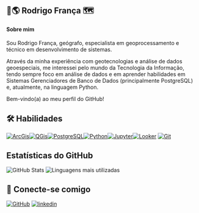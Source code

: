 ## 🦁🌎 Rodrigo França 🗺

#### Sobre mim

Sou Rodrigo França, geógrafo, especialista em geoprocessamento e técnico em desenvolvimento de sistemas.

Através da minha experiência com geotecnologias e análise de dados geoespeciais, me interessei pelo mundo da Tecnologia da Informação, tendo sempre foco em análise de dados e em aprender habilidades em Sistemas Gerenciadores de Banco de Dados (principalmente PostgreSQL) e, atualmente, na linguagem Python.

Bem-vindo(a) ao meu perfil do GitHub!


## 🛠 Habilidades

[![ArcGis](https://img.shields.io/badge/ArcGis-white?style=plastic&logo=arcgis&logoColor=blue&logoSize=100&labelColor=white&color=blue)](https://www.esri.com/pt-br/home?srsltid=AfmBOoo3MBFmi3y9xoB276Pvb7Rs9pznrJTXupTwzg74ZmTuQPtMs9zp)[![QGis](https://img.shields.io/badge/QGis-green?style=plastic&logo=qgis&logoColor=green&logoSize=100&labelColor=gray&color=green)](https://qgis.org/)[![PostgreSQL](https://img.shields.io/badge/PostgreSQL-blue?style=plastic&logo=postgresql&logoColor=white&logoSize=100&labelColor=blue&color=white)](https://www.postgresql.org/docs/)[![Python](https://img.shields.io/badge/Python-yellow?style=plastic&logo=python&logoColor=yellow&logoSize=100&labelColor=blue&color=white)](https://www.python.org/)[![Jupyter](https://img.shields.io/badge/Jupyter-white?style=plastic&logo=jupyter&logoColor=orange&logoSize=100&labelColor=black&color=orange)](https://jupyter.org/)[![Looker](https://img.shields.io/badge/Looker-blue?style=plastic&logo=looker&logoColor=blue&logoSize=100&labelColor=white&color=gray)](https://lookerstudio.google.com/)
[![Git](https://img.shields.io/badge/Git-white?style=plastic&logo=git&logoColor=white&labelColor=red)](https://git-scm.com/)

## Estatísticas do GitHub

![GitHub Stats](https://github-readme-stats.vercel.app/api?username=rodrigo1708&show_icons=true&hide=contribs,prs&cache_seconds=86400&theme=dracula)
![Linguagens mais utilizadas](https://github-readme-stats.vercel.app/api/top-langs/?username=rodrigo1708&layout=compact)
## 🔗 Conecte-se comigo
[![GitHub](https://img.shields.io/badge/github-black?style=social&logo=github&labelColor=black&color=white)](https://github.com/rodrigo1708)
[![linkedin](https://img.shields.io/badge/linkedin-0A66C2?style=social&logo=linkedin&logoColor=blue)](https://www.linkedin.com/in/rodrigo-franca-566555a8/)